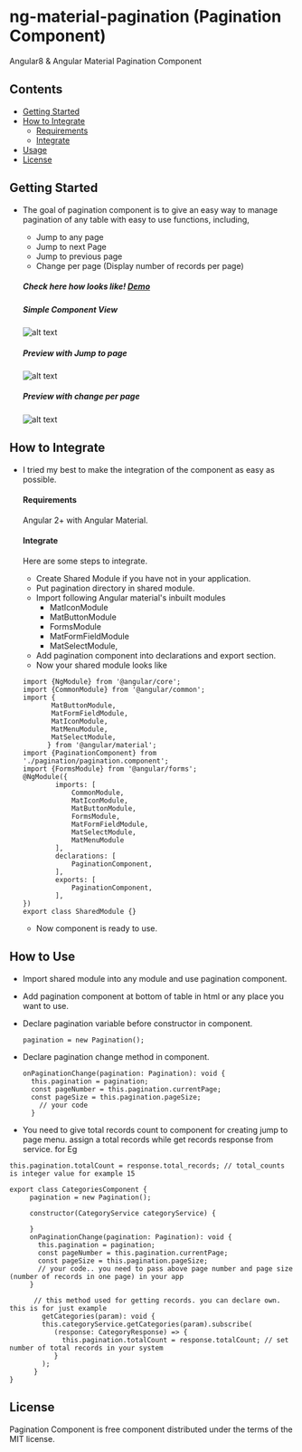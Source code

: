 # ng-material-pagination (Pagination Component)
Angular8 &amp; Angular Material Pagination Component
## Contents

- [Getting Started](#gettingStarted)
- [How to Integrate](#howToIntegrate)
     - [Requirements](#requirements)
     - [Integrate](#integrate)
- [Usage](#usage)
- [License](#license)

## Getting Started

- The goal of pagination component is to give an easy way to manage pagination of any table
with easy to use functions, including,
    - Jump to any page 
    - Jump to next Page
    - Jump to previous page
    - Change per page (Display number of records per page)
    
    ##### Check here how looks like! [Demo](https://youtu.be/QAox97SY3GQ) 
    
     ##### Simple Component View
     ![alt text](https://i.ibb.co/bRBTknG/01-priview1.jpg")
     
     ##### Preview with Jump to page
     ![alt text](https://i.ibb.co/yRYY7MT/02-priview2.jpg")
     
     ##### Preview with change per page
     ![alt text](https://i.ibb.co/ssLbqb5/03-priview3.jpg")
## How to Integrate
- I tried my best to make the integration of the component as easy as possible.

    #### Requirements
    Angular 2+ with Angular Material.    
    
    #### Integrate
    Here are some steps to integrate. 
    * Create Shared Module if you have not in your application.
    * Put pagination directory in shared module.
    * Import following Angular material's inbuilt modules
        * MatIconModule
        * MatButtonModule
        * FormsModule
        * MatFormFieldModule
        * MatSelectModule,
    * Add pagination component into declarations and export section.
    * Now your shared module looks like    
  
    ```
  import {NgModule} from '@angular/core';
  import {CommonModule} from '@angular/common';
  import {
           MatButtonModule,
           MatFormFieldModule,
           MatIconModule,
           MatMenuModule,
           MatSelectModule,
          } from '@angular/material';
  import {PaginationComponent} from './pagination/pagination.component';
  import {FormsModule} from '@angular/forms';
  @NgModule({
          	imports: [
           		CommonModule,
           		MatIconModule,
           		MatButtonModule,
           		FormsModule,
           		MatFormFieldModule,
           		MatSelectModule,
           		MatMenuModule
           	],
           	declarations: [
           		PaginationComponent,
           	],
           	exports: [
           		PaginationComponent,
           	],
   })
   export class SharedModule {}
    ```
    * Now component is ready to use.    
## How to Use
* Import shared module into any module and use pagination component.
* Add pagination component at bottom of table in html or any place you want to use.
* Declare pagination variable before constructor in component.

    ```pagination = new Pagination();```
* Declare pagination change method in component.  
    ```
  onPaginationChange(pagination: Pagination): void {
      this.pagination = pagination;
      const pageNumber = this.pagination.currentPage;
      const pageSize = this.pagination.pageSize;
       	// your code
      }
  ```
* You need to give total records count to component for creating jump to page menu. assign a total
                         records while get records response from service. for Eg
                  
 ```this.pagination.totalCount = response.total_records; // total_counts is integer value for example 15```
  
  ```
export class CategoriesComponent {
       pagination = new Pagination();
     
       constructor(CategoryService categoryService) {
     
       }
       onPaginationChange(pagination: Pagination): void {
         this.pagination = pagination;
         const pageNumber = this.pagination.currentPage;
         const pageSize = this.pagination.pageSize;
         // your code.. you need to pass above page number and page size (number of records in one page) in your app
       }
       
        // this method used for getting records. you can declare own. this is for just example
          getCategories(param): void {
          this.categoryService.getCategories(param).subscribe(
             (response: CategoryResponse) => {
               this.pagination.totalCount = response.totalCount; // set number of total records in your system
             }
          );
        }
}
```        

## License

Pagination Component is free component distributed under the terms of the MIT license.         